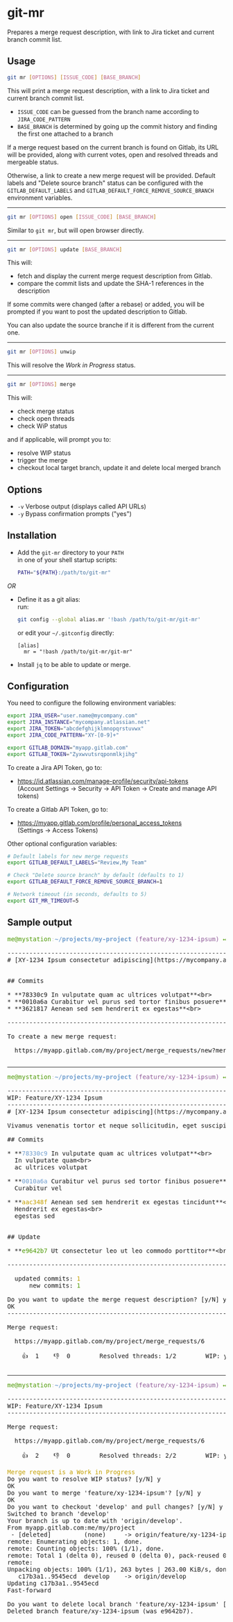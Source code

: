 # git-mr

Prepares a merge request description, with link to Jira ticket and current branch commit list.


## Usage

```bash
git mr [OPTIONS] [ISSUE_CODE] [BASE_BRANCH]
```

This will print a merge request description, with a link to Jira ticket and current branch commit list.
* `ISSUE_CODE` can be guessed from the branch name according to `JIRA_CODE_PATTERN` 
* `BASE_BRANCH` is determined by going up the commit history and finding the first one attached to a branch 

If a merge request based on the current branch is found on Gitlab, its URL will be provided, along with current votes, open and resolved threads and mergeable status.

Otherwise, a link to create a new merge request will be provided. Default labels and "Delete source branch" status 
can be configured with the `GITLAB_DEFAULT_LABELS` and `GITLAB_DEFAULT_FORCE_REMOVE_SOURCE_BRANCH` environment variables.

----------------------------------------------------------------

```bash
git mr [OPTIONS] open [ISSUE_CODE] [BASE_BRANCH]
```

Similar to `git mr`, but will open browser directly.

----------------------------------------------------------------

```bash
git mr [OPTIONS] update [BASE_BRANCH]
```

This will:
* fetch and display the current merge request description from Gitlab.
* compare the commit lists and update the SHA-1 references in the description

If some commits were changed (after a rebase) or added, you will be prompted if you want to post the updated description to Gitlab.

You can also update the source branche if it is different from the current one.  

----------------------------------------------------------------

```bash
git mr [OPTIONS] unwip
```

This will resolve the _Work in Progress_ status.

----------------------------------------------------------------

```bash
git mr [OPTIONS] merge
```

This will:
* check merge status
* check open threads
* check WiP status

and if applicable, will prompt you to:
* resolve WIP status
* trigger the merge
* checkout local target branch, update it and delete local merged branch


## Options

* `-v` Verbose output (displays called API URLs)
* `-y` Bypass confirmation prompts ("yes")


## Installation

* Add the `git-mr` directory to your `PATH`<br>
  in one of your shell startup scripts:
  ```bash
  PATH="${PATH}:/path/to/git-mr"
  ```

_OR_ 

* Define it as a git alias:<br>
  run:
  ```bash
  git config --global alias.mr '!bash /path/to/git-mr/git-mr'
  ```
  or edit your `~/.gitconfig` directly:
  ```
  [alias]
  	mr = "!bash /path/to/git-mr/git-mr"
  ```

* Install `jq` to be able to update or merge.


## Configuration

You need to configure the following environment variables:
```bash
export JIRA_USER="user.name@mycompany.com"
export JIRA_INSTANCE="mycompany.atlassian.net"
export JIRA_TOKEN="abcdefghijklmnopqrstuvwx"
export JIRA_CODE_PATTERN="XY-[0-9]+"

export GITLAB_DOMAIN="myapp.gitlab.com"
export GITLAB_TOKEN="Zyxwvutsrqponmlkjihg"
```

To create a Jira API Token, go to:
* https://id.atlassian.com/manage-profile/security/api-tokens<br>
  (Account Settings -> Security -> API Token -> Create and manage API tokens)
  
To create a Gitlab API Token, go to:
* https://myapp.gitlab.com/profile/personal_access_tokens<br>
  (Settings -> Access Tokens)

Other optional configuration variables:
```bash
# Default labels for new merge requests
export GITLAB_DEFAULT_LABELS="Review,My Team"

# Check "Delete source branch" by default (defaults to 1)
export GITLAB_DEFAULT_FORCE_REMOVE_SOURCE_BRANCH=1

# Network timeout (in seconds, defaults to 5)
export GIT_MR_TIMEOUT=5
```


## Sample output

<pre>
<font color="#4E9A06">me@mystation</font><font color="#D3D7CF">:</font><font color="#729FCF"><b>~/projects/my-project</b></font><font color="#905C99"> (feature/xy-1234-ipsum)</font><font color="#4E9A06"> ↔ ✔ </font>$ git mr

--------------------------------------------------------------------------------
# [XY-1234 Ipsum consectetur adipiscing](https://mycompany.atlassian.net/browse/XY-1234)


## Commits

* **78330c9 In vulputate quam ac ultrices volutpat**&lt;br&gt;
* **0010a6a Curabitur vel purus sed tortor finibus posuere**&lt;br&gt;
* **3621817 Aenean sed sem hendrerit ex egestas**&lt;br&gt;

--------------------------------------------------------------------------------

To create a new merge request:

  https://myapp.gitlab.com/my/project/merge_requests/new?merge_request%5Bsource_branch%5D=feature/xy-1234-ipsum&amp;merge_request%5Btarget_branch%5D=develop
 
</pre>

------------------------------------------------------------------------------------------------------------------------

<pre>
<font color="#4E9A06">me@mystation</font><font color="#D3D7CF">:</font><font color="#729FCF"><b>~/projects/my-project</b></font><font color="#905C99"> (feature/xy-1234-ipsum)</font><font color="#4E9A06"> ↔ ✔ </font>$ git mr update

-------------------------------------------------------------------
WIP: Feature/XY-1234 Ipsum
-------------------------------------------------------------------
# [XY-1234 Ipsum consectetur adipiscing](https://mycompany.atlassian.net/browse/XY-1234)

Vivamus venenatis tortor et neque sollicitudin, eget suscipit est malesuada

## Commits

* **<font color="#729FCF">78330c9</font> In vulputate quam ac ultrices volutpat**&lt;br&gt;
  In vulputate quam&lt;br&gt;
  ac ultrices volutpat

* **<font color="#729FCF">0010a6a</font> Curabitur vel purus sed tortor finibus posuere**&lt;br&gt;
  Curabitur vel

* **<font color="#C4A000">aac348f</font> Aenean sed sem hendrerit ex egestas tincidunt**&lt;br&gt;
  Hendrerit ex egestas&lt;br&gt;
  egestas sed


## Update

* **<font color="#4E9A06">e9642b7</font> Ut consectetur leo ut leo commodo porttitor**&lt;br&gt;

--------------------------------------------------------------------------------

  updated commits: <font color="#C4A000">1</font>
      new commits: <font color="#4E9A06">1</font>

Do you want to update the merge request description? [y/N] y
OK
--------------------------------------------------------------------------------

Merge request:

  https://myapp.gitlab.com/my/project/merge_requests/6

    👍  1    👎  0        Resolved threads: 1/2        WIP: yes        Can be merged: ✅
 
</pre>

------------------------------------------------------------------------------------------------------------------------

<pre>
<font color="#4E9A06">me@mystation</font><font color="#D3D7CF">:</font><font color="#729FCF"><b>~/projects/my-project</b></font><font color="#905C99"> (feature/xy-1234-ipsum)</font><font color="#4E9A06"> ↔ ✔ </font>$ git mr merge

-------------------------------------------------------------------
WIP: Feature/XY-1234 Ipsum
-------------------------------------------------------------------

Merge request:

  https://myapp.gitlab.com/my/project/merge_requests/6

    👍  2    👎  0        Resolved threads: 2/2        WIP: yes        Can be merged: ✅

<font color="#C4A000">Merge request is a Work in Progress</font>
Do you want to resolve WIP status? [y/N] y
OK
Do you want to merge &apos;feature/xy-1234-ipsum&apos;? [y/N] y
OK
Do you want to checkout &apos;develop&apos; and pull changes? [y/N] y
Switched to branch &apos;develop&apos;
Your branch is up to date with &apos;origin/develop&apos;.
From myapp.gitlab.com:me/my/project
 - [deleted]         (none)     -&gt; origin/feature/xy-1234-ipsum
remote: Enumerating objects: 1, done.
remote: Counting objects: 100% (1/1), done.
remote: Total 1 (delta 0), reused 0 (delta 0), pack-reused 0
remote: 
Unpacking objects: 100% (1/1), 263 bytes | 263.00 KiB/s, done.
   c17b3a1..9545ecd  develop    -&gt; origin/develop
Updating c17b3a1..9545ecd
Fast-forward

Do you want to delete local branch &apos;feature/xy-1234-ipsum&apos; [y/N] y
Deleted branch feature/xy-1234-ipsum (was e9642b7).
 
</pre>
